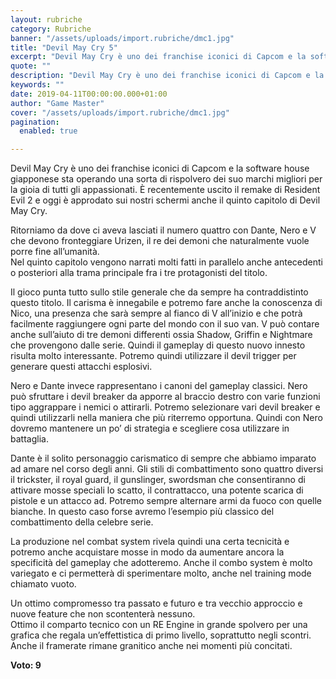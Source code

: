 ```yaml
---
layout: rubriche
category: Rubriche
banner: "/assets/uploads/import.rubriche/dmc1.jpg"
title: "Devil May Cry 5"
excerpt: "Devil May Cry è uno dei franchise iconici di Capcom e la software house giapponese sta operando una sorta di rispolvero dei suo marchi migliori per la gioia di tutti gli appassionati. È recentemente uscito il remake di Resident Evil 2 e oggi è approdato sui nostri schermi anche il quinto capitolo di Devil May [&hellip"
quote: ""
description: "Devil May Cry è uno dei franchise iconici di Capcom e la software house giapponese sta operando una sorta di rispolvero dei suo marchi migliori per la gioia di tutti gli appassionati. È recentemente uscito il remake di Resident Evil 2 e oggi è approdato sui nostri schermi anche il quinto capitolo di Devil May [&hellip"
keywords: ""
date: 2019-04-11T00:00:00.000+01:00
author: "Game Master"
cover: "/assets/uploads/import.rubriche/dmc1.jpg"
pagination:
  enabled: true

---
```


Devil May Cry è uno dei franchise iconici di Capcom e la software house giapponese sta operando una sorta di rispolvero dei suo marchi migliori per la gioia di tutti gli appassionati. È recentemente uscito il remake di Resident Evil 2 e oggi è approdato sui nostri schermi anche il quinto capitolo di Devil May Cry.

Ritorniamo da dove ci aveva lasciati il numero quattro con Dante, Nero e V che devono fronteggiare Urizen, il re dei demoni che naturalmente vuole porre fine all’umanità.  
Nel quinto capitolo vengono narrati molti fatti in parallelo anche antecedenti o posteriori alla trama principale fra i tre protagonisti del titolo.

Il gioco punta tutto sullo stile generale che da sempre ha contraddistinto questo titolo. Il carisma è innegabile e potremo fare anche la conoscenza di Nico, una presenza che sarà sempre al fianco di V all’inizio e che potrà facilmente raggiungere ogni parte del mondo con il suo van. V può contare anche sull’aiuto di tre demoni differenti ossia Shadow, Griffin e Nightmare che provengono dalle serie. Quindi il gameplay di questo nuovo innesto risulta molto interessante. Potremo quindi utilizzare il devil trigger per generare questi attacchi esplosivi.

Nero e Dante invece rappresentano i canoni del gameplay classici. Nero può sfruttare i devil breaker da apporre al braccio destro con varie funzioni tipo aggrappare i nemici o attirarli. Potremo selezionare vari devil breaker e quindi utilizzarli nella maniera che più riterremo opportuna. Quindi con Nero dovremo mantenere un po’ di strategia e scegliere cosa utilizzare in battaglia.

Dante è il solito personaggio carismatico di sempre che abbiamo imparato ad amare nel corso degli anni. Gli stili di combattimento sono quattro diversi il trickster, il royal guard, il gunslinger, swordsman che consentiranno di attivare mosse speciali lo scatto, il contrattacco, una potente scarica di pistole e un attacco ad. Potremo sempre alternare armi da fuoco con quelle bianche. In questo caso forse avremo l’esempio più classico del combattimento della celebre serie.

La produzione nel combat system rivela quindi una certa tecnicità e potremo anche acquistare mosse in modo da aumentare ancora la specificità del gameplay che adotteremo. Anche il combo system è molto variegato e ci permetterà di sperimentare molto, anche nel training mode chiamato vuoto.

Un ottimo compromesso tra passato e futuro e tra vecchio approccio e nuove feature che non scontenterà nessuno.  
Ottimo il comparto tecnico con un RE Engine in grande spolvero per una grafica che regala un’effettistica di primo livello, soprattutto negli scontri. Anche il framerate rimane granitico anche nei momenti più concitati.

**Voto: 9**